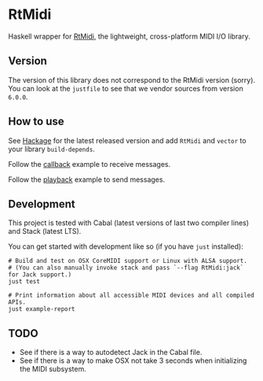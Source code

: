 # RtMidi

Haskell wrapper for [RtMidi](http://www.music.mcgill.ca/~gary/rtmidi/), the lightweight, cross-platform MIDI I/O library.

## Version

The version of this library does not correspond to the RtMidi version (sorry). You can look at the `justfile` to see that we vendor sources
from version `6.0.0`.

## How to use

See [Hackage](https://hackage.haskell.org/package/RtMidi) for the latest released version and add `RtMidi` and `vector` to your library `build-depends`.

Follow the [callback](https://github.com/riottracker/RtMidi/blob/master/examples/callback.hs) example to receive messages.

Follow the [playback](https://github.com/riottracker/RtMidi/blob/master/examples/playback.hs) example to send messages.

## Development

This project is tested with Cabal (latest versions of last two compiler lines) and Stack (latest LTS).

You can get started with development like so (if you have `just` installed):

    # Build and test on OSX CoreMIDI support or Linux with ALSA support.
    # (You can also manually invoke stack and pass `--flag RtMidi:jack` for Jack support.)
    just test

    # Print information about all accessible MIDI devices and all compiled APIs.
    just example-report

## TODO

* See if there is a way to autodetect Jack in the Cabal file.
* See if there is a way to make OSX not take 3 seconds when initializing the MIDI subsystem.
